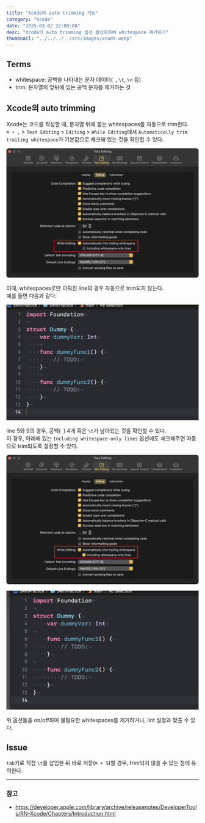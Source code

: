 ```yaml
---
title: "Xcode의 auto trimming 기능"
category: "Xcode"
date: "2025-03-02 22:00:00"
desc: "Xcode의 auto trimming 옵션 활성화하여 whitespace 제거하기"
thumbnail: "../../../../src/images/xcode.webp"
---
```


## Terms

* whitespace: 공백을 나타내는 문자 데이터(` `, `\t`, `\n` 등)
* trim: 문자열의 앞뒤에 있는 공백 문자를 제거하는 것

## Xcode의 auto trimming

Xcode는 코드를 작성할 때, 문자열 뒤에 붙는 whitespaces를 자동으로 trim한다.<br>
`⌘ + ,` > `Text Editing` > `Editing` > `While Editing`에서 `Automatically trim trailing whitespace`가 기본값으로 체크돼 있는 것을 확인할 수 있다.

![option_01.png](option_01.png)

이때, whitespaces로만 이뤄진 line의 경우 자동으로 trim되지 않는다.<br>
예를 들면 다음과 같다.

![result_01.png](result_01.png)

line 5와 9의 경우, 공백(` `) 4개 혹은 `\t`가 남아있는 것을 확인할 수 있다.<br>
이 경우, 아래에 있는 `Including whitespace-only lines` 옵션에도 체크해주면 자동으로 trim되도록 설정할 수 있다.

![option_02.png](option_02.png)

![result_02.png](result_02.png)

위 옵션들을 on/off하여 불필요한 whitespaces를 제거하거나, lint 설정과 맞출 수 있다.

## Issue

`tab`키로 직접 `\t`를 삽입한 뒤 바로 저장(`⌘ + S`)할 경우, trim되지 않을 수 있는 점에 유의한다.

---

### 참고

- https://developer.apple.com/library/archive/releasenotes/DeveloperTools/RN-Xcode/Chapters/Introduction.html
